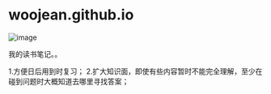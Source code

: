 # woojean.github.io

![image](https://github.com/woojean/woojean.github.io/blob/master/images/icon.png)

我的读书笔记。。

1.方便日后用到时复习；
2.扩大知识面，即使有些内容暂时不能完全理解，至少在碰到问题时大概知道去哪里寻找答案；

